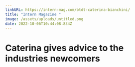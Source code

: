 ```yaml
---
linkURL: https://intern-mag.com/btdt-caterina-bianchini/
title: "Intern Magazine "
image: /assets/uploads/untitled.png
date: 2022-10-06T10:44:08.834Z
---
```

# Caterina gives advice to the industries newcomers